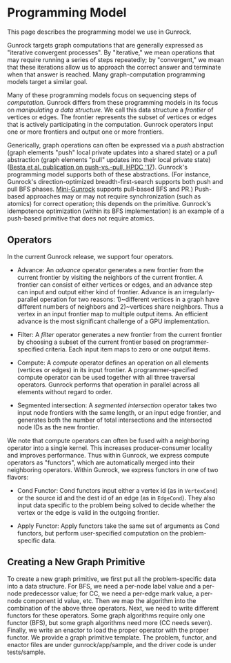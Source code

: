 # Programming Model

This page describes the programming model we use in Gunrock.

Gunrock targets graph computations that are generally expressed as "iterative convergent processes". By "iterative," we mean operations that may require running a series of steps repeatedly; by "convergent," we mean that these iterations allow us to approach the correct answer and terminate when that answer is reached. Many graph-computation programming models target a similar goal.

Many of these programming models focus on sequencing steps of _computation_.  Gunrock differs from these programming models in its focus on _manipulating a data structure_. We call this data structure a _frontier_ of vertices or edges. The frontier represents the subset of vertices or edges that is actively participating in the computation. Gunrock operators input one or more frontiers and output one or more frontiers.

Generically, graph operations can often be expressed via a _push_ abstraction (graph elements "push" local private updates into a shared state) or a _pull_ abstraction (graph elements "pull" updates into their local private state) ([Besta et al. publication on push-vs.-pull, HPDC '17](https://htor.inf.ethz.ch/publications/index.php?pub=281)). Gunrock's programming model supports both of these abstractions. (For instance, Gunrock's direction-optimized breadth-first-search supports both push and pull BFS phases. [Mini-Gunrock](https://github.com/gunrock/mini) supports pull-based BFS and PR.) Push-based approaches may or may not require synchronization (such as atomics) for correct operation; this depends on the primitive. Gunrock's idempotence optimization (within its BFS implementation) is an example of a push-based primitive that does not require atomics.

## Operators

In the current Gunrock release, we support four operators.

+ Advance: An _advance_ operator generates a new frontier from the current frontier by visiting the neighbors of the current frontier. A frontier can consist of either vertices or edges, and an advance step can input and output either kind of frontier. Advance is an irregularly-parallel operation for  two reasons: 1)~different vertices in a graph have different numbers of neighbors and 2)~vertices share neighbors. Thus a vertex in an input frontier map to multiple output items. An efficient advance is the most significant challenge of a GPU implementation.

+ Filter:  A _filter_ operator generates a new frontier from the current frontier by choosing a subset of the current frontier based on programmer-specified criteria. Each input item maps to zero or one output items.

+ Compute: A _compute_ operator defines an operation on all elements (vertices or edges) in its input frontier. A programmer-specified compute operator can be used together with all three traversal operators. Gunrock performs that operation in parallel across all elements without regard to order.

+ Segmented intersection: A _segmented intersection_ operator takes two input node frontiers with the same length, or an input edge frontier, and generates both the number of total intersections and the intersected node IDs as the
  new frontier.

We note that compute operators can often be fused with a neighboring operator into a single kernel. This increases producer-consumer locality and improves performance. Thus within Gunrock, we express compute operators as "functors", which are automatically merged into their neighboring operators. Within Gunrock, we express functors in one of two flavors:

+ Cond Functor:
Cond functors input either a vertex id (as in `VertexCond`) or the source id
and the dest id of an edge (as in `EdgeCond`). They also input data specific to
the problem being solved to decide whether the vertex or the edge is valid in
the outgoing frontier.

+ Apply Functor:
Apply functors take the same set of arguments as Cond functors, but perform
user-specified computation on the problem-specific data.

## Creating a New Graph Primitive

To create a new graph primitive, we first put all the problem-specific data
into a data structure. For BFS, we need a per-node label value and a per-node
predecessor value; for CC, we need a per-edge mark value, a per-node component
id value, etc. Then we map the algorithm into the combination of the above
three operators. Next, we need to write different functors for these operators.
Some graph algorithms require only one functor (BFS), but some graph algorithms
need more (CC needs seven). Finally, we write an enactor to load the proper
operator with the proper functor. We provide a graph primitive template. The
problem, functor, and enactor files are under gunrock/app/sample, and the
driver code is under tests/sample.
